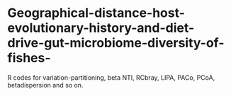 # Geographical-distance-host-evolutionary-history-and-diet-drive-gut-microbiome-diversity-of-fishes-
R codes for variation-partitioning, beta NTI, RCbray, LIPA, PACo, PCoA, betadispersion and so on.
